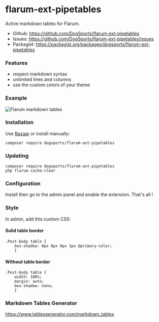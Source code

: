 # flarum-ext-pipetables
Active markdown tables for Flarum.

* Github: https://github.com/DogSports/flarum-ext-pipetables
* Issues: https://github.com/DogSports/flarum-ext-pipetables/issues
* Packagist: https://packagist.org/packages/dogsports/flarum-ext-pipetables

### Features
* respect markdown syntax
* unlimited lines and columns
* use the custom colors of your theme

### Example
![Flarum markdown tables](https://framapic.org/LEYSpBr1lbbv/2iLLOGOwRegm)

### Installation
Use [Bazaar](https://github.com/flagrow/bazaar) or install manually:
```
composer require dogsports/flarum-ext-pipetables
```

### Updating
```
composer require dogsports/flarum-ext-pipetables
php flarum cache:clear
```

### Configuration
Install then go to the admin panel and enable the extension. That's all !

### Style
In admin, add this custom CSS:

#### Solid table border
```
.Post-body table {
    box-shadow: 0px 0px 0px 1px @primary-color;
    }
```

#### Without table border
```
.Post-body table {
    width: 100%;
    margin: auto;
    box-shadow: none;
    }
```

### Markdown Tables Generator
https://www.tablesgenerator.com/markdown_tables
